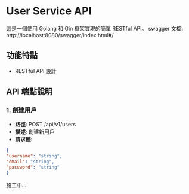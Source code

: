 # User Service API

這是一個使用 Golang 和 Gin 框架實現的簡單 RESTful API。
swagger 文檔: http://localhost:8080/swagger/index.html#/

## 功能特點

- RESTful API 設計

## API 端點說明

### 1. 創建用戶
- **路徑**: POST /api/v1/users
- **描述**: 創建新用戶
- **請求體**:
```json
{
"username": "string",
"email": "string",
"password": "string"
}
```

施工中...